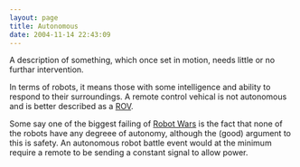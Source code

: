 ```yaml
---
layout: page
title: Autonomous
date: 2004-11-14 22:43:09
---
```

<p>A description of something, which once set in motion, needs little or no furthar intervention.
</p>
<p>In terms of robots, it means those with some intelligence and ability to respond to their surroundings.  A remote control vehical is not autonomous and is better described as a <a href="/wiki/rov.html" title="ROV">ROV</a>.
</p>
<p>Some say one of the biggest failing of <a href="/wiki/robot_wars.html" title="The british robot smashing TV series.">Robot Wars</a> is the fact that none of the robots have any degreee of autonomy, although the (good) argument to this is safety. An autonomous robot battle event would at the minimum require a remote to be sending a constant signal to allow power.
</p>

